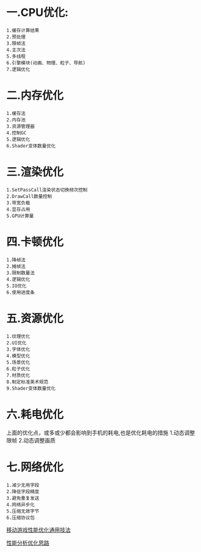 # 一.CPU优化:
    1.缓存计算结果
    2.预处理
    3.限帧法
    4.主次法
    5.多线程
    6.引擎模块(动画、物理、粒子、导航)
    7.逻辑优化

# 二.内存优化
    1.缓存法
    2.内存池
    3.资源管理器
    4.控制GC
    5.逻辑优化
    6.Shader变体数量优化

# 三.渲染优化
    1.SetPassCall渲染状态切换频次控制
    2.DrawCall数量控制
    3.带宽负载
    4.显存占用
    5.GPU计算量

# 四.卡顿优化
    1.降帧法
    2.摊帧法
    3.限制数量法
    4.逻辑优化
    5.IO优化
    6.使用进度条

# 五.资源优化
    1.纹理优化
    2.UI优化
    3.字体优化
    4.模型优化
    5.场景优化
    6.粒子优化
    7.材质优化
    8.制定标准美术规范
    9.Shader变体数量优化
# 六.耗电优化
上面的优化点，或多或少都会影响到手机的耗电,也是优化耗电的措施
    1.动态调整限帧
    2.动态调整画质

# 七.网络优化
    1.减少无用字段
    2.降低字段精度
    3.避免重复发送
    4.网络异步化
    5.压缩无效字节
    6.压缩协议包

[移动游戏性能优化通用技法](https://www.cnblogs.com/timlly/p/10463467.html)

[性能分析优化思路](https://blog.uwa4d.com/archives/TechSharing_294.html)
